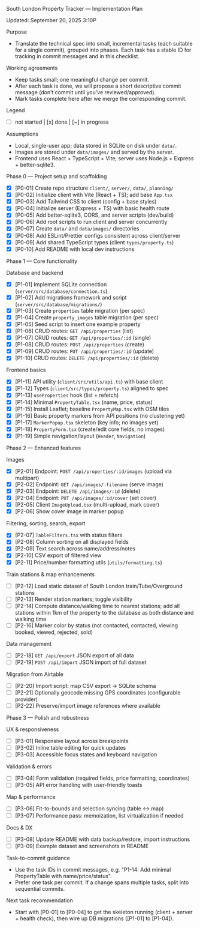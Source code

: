 South London Property Tracker — Implementation Plan

Updated: September 20, 2025 3:10P

Purpose

- Translate the technical spec into small, incremental tasks (each suitable for a single commit), grouped into phases. Each task has a stable ID for tracking in commit messages and in this checklist.

Working agreements

- Keep tasks small; one meaningful change per commit.
- After each task is done, we will propose a short descriptive commit message (don’t commit until you’ve reviewed/approved).
- Mark tasks complete here after we merge the corresponding commit.

Legend

- [ ] not started | [x] done | [~] in progress

Assumptions

- Local, single-user app; data stored in SQLite on disk under `data/`.
- Images are stored under `data/images/` and served by the server.
- Frontend uses React + TypeScript + Vite; server uses Node.js + Express + better-sqlite3.

Phase 0 — Project setup and scaffolding

- [x] [P0-01] Create repo structure `client/`, `server/`, `data/`, `planning/`
- [x] [P0-02] Initialize client with Vite (React + TS); add base `App.tsx`
- [x] [P0-03] Add Tailwind CSS to client (config + base styles)
- [x] [P0-04] Initialize server (Express + TS) with basic health route
- [x] [P0-05] Add better-sqlite3, CORS, and server scripts (dev/build)
- [x] [P0-06] Add root scripts to run client and server concurrently
- [x] [P0-07] Create `data/` and `data/images/` directories
- [x] [P0-08] Add ESLint/Prettier configs consistent across client/server
- [x] [P0-09] Add shared TypeScript types (client `types/property.ts`)
- [x] [P0-10] Add README with local dev instructions

Phase 1 — Core functionality

Database and backend

- [x] [P1-01] Implement SQLite connection (`server/src/database/connection.ts`)
- [x] [P1-02] Add migrations framework and script (`server/src/database/migrations/`)
- [x] [P1-03] Create `properties` table migration (per spec)
- [x] [P1-04] Create `property_images` table migration (per spec)
- [x] [P1-05] Seed script to insert one example property
- [x] [P1-06] CRUD routes: `GET /api/properties` (list)
- [x] [P1-07] CRUD routes: `GET /api/properties/:id` (single)
- [x] [P1-08] CRUD routes: `POST /api/properties` (create)
- [x] [P1-09] CRUD routes: `PUT /api/properties/:id` (update)
- [x] [P1-10] CRUD routes: `DELETE /api/properties/:id` (delete)

Frontend basics

- [x] [P1-11] API utility (`client/src/utils/api.ts`) with base client
- [x] [P1-12] Types (`client/src/types/property.ts`) aligned to spec
- [x] [P1-13] `useProperties` hook (list + refetch)
- [x] [P1-14] Minimal `PropertyTable.tsx` (name, price, status)
- [x] [P1-15] Install Leaflet; baseline `PropertyMap.tsx` with OSM tiles
- [x] [P1-16] Basic property markers from API positions (no clustering yet)
- [x] [P1-17] `MarkerPopup.tsx` skeleton (key info; no images yet)
- [x] [P1-18] `PropertyForm.tsx` (create/edit core fields, no images)
- [x] [P1-19] Simple navigation/layout (`Header`, `Navigation`)

Phase 2 — Enhanced features

Images

- [x] [P2-01] Endpoint: `POST /api/properties/:id/images` (upload via multipart)
- [x] [P2-02] Endpoint: `GET /api/images/:filename` (serve image)
- [x] [P2-03] Endpoint: `DELETE /api/images/:id` (delete)
- [x] [P2-04] Endpoint: `PUT /api/images/:id/cover` (set cover)
- [x] [P2-05] Client `ImageUpload.tsx` (multi-upload, mark cover)
- [x] [P2-06] Show cover image in marker popup

Filtering, sorting, search, export

- [x] [P2-07] `TableFilters.tsx` with status filters
- [x] [P2-08] Column sorting on all displayed fields
- [x] [P2-09] Text search across name/address/notes
- [x] [P2-10] CSV export of filtered view
- [x] [P2-11] Price/number formatting utils (`utils/formatting.ts`)

Train stations & map enhancements

- [ ] [P2-12] Load static dataset of South London train/Tube/Overground stations
- [ ] [P2-13] Render station markers; toggle visibility
- [ ] [P2-14] Compute distance/walking time to nearest stations; add all stations within 1km of the property to the database as both distance and walking time
- [ ] [P2-16] Marker color by status (not contacted, contacted, viewing booked, viewed, rejected, sold)

Data management

- [ ] [P2-18] `GET /api/export` JSON export of all data
- [ ] [P2-19] `POST /api/import` JSON import of full dataset

Migration from Airtable

- [ ] [P2-20] Import script: map CSV export -> SQLite schema
- [ ] [P2-21] Optionally geocode missing GPS coordinates (configurable provider)
- [ ] [P2-22] Preserve/import image references where available

Phase 3 — Polish and robustness

UX & responsiveness

- [ ] [P3-01] Responsive layout across breakpoints
- [ ] [P3-02] Inline table editing for quick updates
- [ ] [P3-03] Accessible focus states and keyboard navigation

Validation & errors

- [ ] [P3-04] Form validation (required fields, price formatting, coordinates)
- [ ] [P3-05] API error handling with user-friendly toasts

Map & performance

- [ ] [P3-06] Fit-to-bounds and selection syncing (table <-> map)
- [ ] [P3-07] Performance pass: memoization, list virtualization if needed

Docs & DX

- [ ] [P3-08] Update README with data backup/restore, import instructions
- [ ] [P3-09] Example dataset and screenshots in README

Task-to-commit guidance

- Use the task IDs in commit messages, e.g. "P1-14: Add minimal PropertyTable with name/price/status".
- Prefer one task per commit. If a change spans multiple tasks, split into sequential commits.

Next task recommendation

- Start with [P0-01] to [P0-04] to get the skeleton running (client + server + health check), then wire up DB migrations ([P1-01] to [P1-04]).
